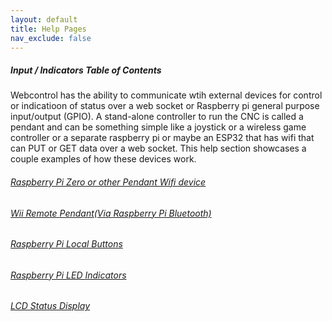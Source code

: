 ```yaml
---
layout: default
title: Help Pages
nav_exclude: false
---
```


##### Input / Indicators Table of Contents

Webcontrol has the ability to communicate wtih external devices for control or indicatioon of status over a web socket or Raspberry pi general purpose input/output (GPIO).  A stand-alone controller to run the CNC is called a pendant and can be something simple like a joystick or a wireless game controller or a separate raspberry pi or maybe an ESP32 that has wifi that can PUT or GET data over a web socket.  This help section showcases a couple examples of how these devices work.

###### [Raspberry Pi Zero or other Pendant Wifi device](Input-Indicators/zero.md)  

###### [Wii Remote Pendant(Via Raspberry Pi Bluetooth)](Input-Indicators/wii.md)

###### [Raspberry Pi Local Buttons](Input-Indicators/buttons.md)

###### [Raspberry Pi LED Indicators](Input-Indicators/LEDs.md)

###### [LCD Status Display](Input-Indicators/LCD.md)